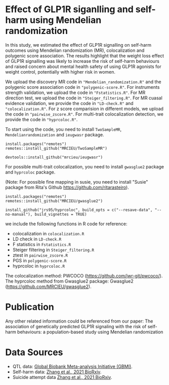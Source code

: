 # Effect of GLP1R siganlling and self-harm using Mendelian randomization
In this study, we estimated the effect of GLP1R signalling on self-harm outcomes using Mendelian randomization (MR), colocalization and polygenic score association. 
The results highlight that the weight loss effect of GLP1R signalling was likely to increase the risk of self-harm behaviours and raised concern about mental health safety of using GLP1R agonists for weight control, potentially with higher risk in women. 

We upload the discovery MR code in `"Mendelian_randomization.R"` and the polygenic score association code in `"polygenic-score.R"`. For instruments strength validation, we upload the code in `"Fstatistics.R"`. For MR direction test, we upload the code in `"Steiger_filtering.R"`. For MR cuasal evidence validation, we provide the code in `"LD-check.R"` and `"colocalization.R"`. For z score comparision in different models, we upload the code in `"pairwise_zscore.R"`. For multi-trait colocalization detection, we provide the code in `"hyprcoloc.R"`.

To start using the code, you need to install `TwoSampleMR`, `Mendelianrandomization` and `ieugwasr` package.

```key
install.packages("remotes")
remotes::install_github("MRCIEU/TwoSampleMR")
```

```key
devtools::install_github("mrcieu/ieugwasr")
```
For possible multi-trait colocalization, you need to install `gwasglue2` package and `hyprcoloc` package. 

(Note: For possible fine mapping in susie, you need to install "Susie" package from Rita's Github https://github.com/ritarasteiro).

```key
install.packages("remotes")
remotes::install_github("MRCIEU/gwasglue2")
```

```key
install_github("jrs95/hyprcoloc", build_opts = c("--resave-data", "--no-manual"), build_vignettes = TRUE)
```

we include the following functions in R code for reference:
* colocalization in `colocalization.R`
* LD check in `LD-check.R`
* F statistics in `Fstatistics.R`
* Steiger filtering in `Steiger_filtering.R`
* ztest in `pairwise_zscore.R`
* PGS in `polygenic-score.R`
* hyprcoloc in `hyprcoloc.R`

The colocalization method: PWCOCO (https://github.com/jwr-git/pwcoco/). 
The hyprcoloc method from Gwasglue2 package: Gwasglue2 (https://github.com/MRCIEU/gwasglue2).

# Publication
Any other related information could be referenced from our paper: The association of genetically predicted GLP1R signaling with the risk of self-harm behaviours: a population-based study using Mendelian randomization

# Data Sources
* QTL data: [Global Biobank Meta-analysis Initiative (GBMI)](https://www.globalbiobankmeta.org/).
* Self-harm data: [Zhang et al., 2021 BioRxiv](https://www.biorxiv.org/content/10.1101/2021.03.15.435533v1.full).
* Suicide attempt data [Zhang et al., 2021 BioRxiv](https://www.biorxiv.org/content/10.1101/2021.03.15.435533v1.full).


